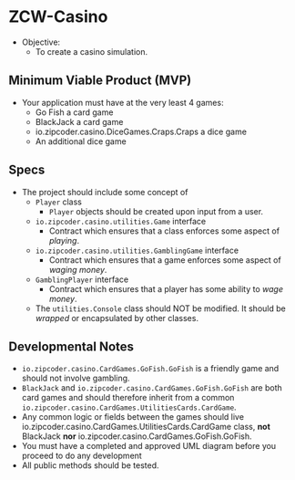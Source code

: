 # ZCW-Casino
* Objective:
  * To create a casino simulation.

## Minimum Viable Product (MVP)
* Your application must have at the very least 4 games:
  * Go Fish a card game
  * BlackJack a card game
  * io.zipcoder.casino.DiceGames.Craps.Craps a dice game
  * An additional dice game

## Specs
* The project should include some concept of
  * `Player` class
    * `Player` objects should be created upon input from a user.
  * `io.zipcoder.casino.utilities.Game` interface
    * Contract which ensures that a class enforces some aspect of _playing_.
  * `io.zipcoder.casino.utilities.GamblingGame` interface
    * Contract which ensures that a game enforces some aspect of _waging money_.
  * `GamblingPlayer` interface
    * Contract which ensures that a player has some ability to _wage money_.
  * The `utilities.Console` class should NOT be modified. It should be _wrapped_ or encapsulated by other classes.
  
 

## Developmental Notes
* `io.zipcoder.casino.CardGames.GoFish.GoFish` is a friendly game and should not involve gambling.
* `BlackJack` and `io.zipcoder.casino.CardGames.GoFish.GoFish` are both card games and should therefore inherit from a common `io.zipcoder.casino.CardGames.UtilitiesCards.CardGame`.
* Any common logic or fields between the games should live io.zipcoder.casino.CardGames.UtilitiesCards.CardGame class, **not** BlackJack **nor** io.zipcoder.casino.CardGames.GoFish.GoFish.
* You must have a completed and approved UML diagram before you proceed to do any development
* All public methods should be tested.
